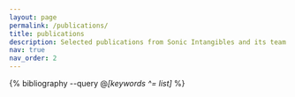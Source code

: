 ```yaml
---
layout: page
permalink: /publications/
title: publications
description: Selected publications from Sonic Intangibles and its team members
nav: true
nav_order: 2
---
```


<!-- _pages/publications.md -->
<div class="publications">

{% bibliography --query @*[keywords ^= list]* %}

</div>
